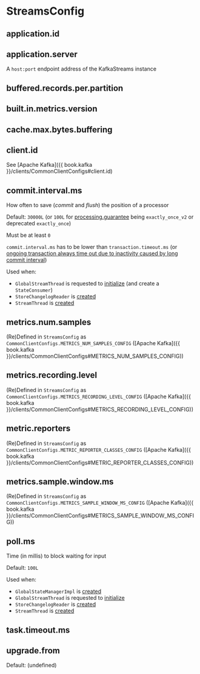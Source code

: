# StreamsConfig

## <span id="APPLICATION_ID_CONFIG"><span id="application.id"> application.id

## <span id="APPLICATION_SERVER_CONFIG"><span id="application.server"> application.server

A `host:port` endpoint address of the KafkaStreams instance

## <span id="BUFFERED_RECORDS_PER_PARTITION_CONFIG"><span id="buffered.records.per.partition"> buffered.records.per.partition

## <span id="BUILT_IN_METRICS_VERSION_CONFIG"><span id="built.in.metrics.version"> built.in.metrics.version

## <span id="CACHE_MAX_BYTES_BUFFERING_CONFIG"><span id="cache.max.bytes.buffering"> cache.max.bytes.buffering

## <span id="CLIENT_ID_CONFIG"><span id="client.id"> client.id

See [Apache Kafka]({{ book.kafka }}/clients/CommonClientConfigs#client.id)

## <span id="COMMIT_INTERVAL_MS_CONFIG"><span id="commit.interval.ms"> commit.interval.ms

How often to save (_commit_ and _flush_) the position of a processor

Default: `30000L` (or `100L` for [processing.guarantee](#processing.guarantee) being `exactly_once_v2` or deprecated `exactly_once`)

Must be at least `0`

`commit.interval.ms` has to be lower than `transaction.timeout.ms` (or [ongoing transaction always time out due to inactivity caused by long commit interval](#verifyEOSTransactionTimeoutCompatibility))

Used when:

* `GlobalStreamThread` is requested to [initialize](processor/GlobalStreamThread.md#initialize) (and create a `StateConsumer`)
* `StoreChangelogReader` is [created](processor/StoreChangelogReader.md#updateOffsetIntervalMs)
* `StreamThread` is [created](StreamThread.md#commitTimeMs)

## <span id="METRICS_NUM_SAMPLES_CONFIG"><span id="metrics.num.samples"> metrics.num.samples

(Re)Defined in `StreamsConfig` as `CommonClientConfigs.METRICS_NUM_SAMPLES_CONFIG` ([Apache Kafka]({{ book.kafka }}/clients/CommonClientConfigs#METRICS_NUM_SAMPLES_CONFIG))

## <span id="METRICS_RECORDING_LEVEL_CONFIG"><span id="metrics.recording.level"> metrics.recording.level

(Re)Defined in `StreamsConfig` as `CommonClientConfigs.METRICS_RECORDING_LEVEL_CONFIG` ([Apache Kafka]({{ book.kafka }}/clients/CommonClientConfigs#METRICS_RECORDING_LEVEL_CONFIG))

## <span id="METRIC_REPORTER_CLASSES_CONFIG"><span id="metric.reporters"> metric.reporters

(Re)Defined in `StreamsConfig` as `CommonClientConfigs.METRIC_REPORTER_CLASSES_CONFIG` ([Apache Kafka]({{ book.kafka }}/clients/CommonClientConfigs#METRIC_REPORTER_CLASSES_CONFIG))

## <span id="METRICS_SAMPLE_WINDOW_MS_CONFIG"><span id="metrics.sample.window.ms"> metrics.sample.window.ms

(Re)Defined in `StreamsConfig` as `CommonClientConfigs.METRICS_SAMPLE_WINDOW_MS_CONFIG` ([Apache Kafka]({{ book.kafka }}/clients/CommonClientConfigs#METRICS_SAMPLE_WINDOW_MS_CONFIG))

## <span id="POLL_MS_CONFIG"><span id="poll.ms"> poll.ms

Time (in millis) to block waiting for input

Default: `100L`

Used when:

* `GlobalStateManagerImpl` is [created](processor/GlobalStateManagerImpl.md#pollMsPlusRequestTimeout)
* `GlobalStreamThread` is requested to [initialize](processor/GlobalStreamThread.md#initialize)
* `StoreChangelogReader` is [created](processor/StoreChangelogReader.md#pollTime)
* `StreamThread` is [created](StreamThread.md#pollTime)

## <span id="TASK_TIMEOUT_MS_CONFIG"><span id="task.timeout.ms"> task.timeout.ms

## <span id="UPGRADE_FROM_CONFIG"><span id="upgrade.from"> upgrade.from

Default: (undefined)
